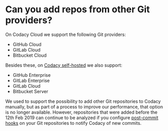 # Can you add repos from other Git providers?

On Codacy Cloud we support the following Git providers:

-   GitHub Cloud
-   GitLab Cloud
-   Bitbucket Cloud

Besides these, on [Codacy
self-hosted](https://www.codacy.com/self-hosted) we also support:

-   GitHub Enterprise
-   GitLab Enterprise
-   GitLab Cloud
-   Bitbucket Server

We used to support the possibility to add other Git repositories to
Codacy manually, but as part of a process to improve our performance,
that option is no longer available. However, repositories that were
added before the 12th Feb 2019 can continue to be analyzed if you
configure [post-commit
hooks](https://support.codacy.com/hc/en-us/articles/214085885-Post-Commit-Hooks)
on your Git repositories to notify Codacy of new commits.
